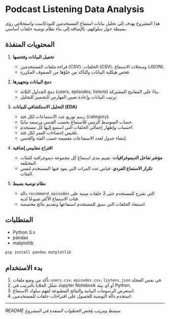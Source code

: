 # Podcast Listening Data Analysis

هذا المشروع يهدف إلى تحليل بيانات استماع المستخدمين للبودكاست واستخلاص رؤى بسيطة حول سلوكهم، بالإضافة إلى بناء نظام توصية حلقات أساسي.

## المحتويات المنفذة

1. **تحميل البيانات وفحصها**

   * قراءة ملفات المستخدمين (CSV)، الحلقات (CSV)، وسجلات الاستماع (JSON).
   * فحص هيكلية البيانات والتأكد من خلوّها من الصفوف المكررة.

2. **دمج البيانات وتجهيزها**

   * دمج الجداول الثلاثة (users, episodes, listens) بناءً على المفاتيح المشتركة.
   * ترتيب البيانات وإعادة تعيين الفهارس للتحضير للتحليل.

3. **التحليل الاستكشافي للبيانات (EDA)**

   * رسم توزيع عدد الاستماعات لكل فئة (category).
   * حساب المتوسط الزمني للاستماع بحسب الجنس ورسمه بيانيًا.
   * احتساب وإظهار إجمالي الحلقات التي استمع إليها كل مستخدم.
   * تلخيص إحصاءات العمر لكل فئة.
   * إنشاء جدول لعدد الاستماعات مقسمة حسب الفئة والجنس.

4. **اقتراح مقاييس إضافية**

   * **مؤشر تفاعل الديموغرافيات**: تقييم مدى استماع كل مجموعة ديموغرافية للفئات المختلفة.
   * **تكرار الاستماع الفردي**: قياس عدد المرات التي يعود فيها المستخدم لنفس الفئات.

5. **نظام توصية بسيط**

   * دالة `recommend_episodes` التي تقترح للمستخدم حتى 3 حلقات مبنية على فئات الاستماع الأكثر شيوعًا لديه.
   * استبعاد الحلقات التي سبق للمستخدم استماعها وتقديم نتائج مخصصة.

## المتطلبات

* Python 3.x
* pandas
* matplotlib

```bash
pip install pandas matplotlib
```

## بدء الاستخدام

1. تأكد من وضع ملفات `users.csv`، `episodes.csv`، `listens.json` في نفس المجلد.
2. شغّل الخلايا بالترتيب في Jupyter Notebook أو أي بيئة Python.
3. استعرض الرسومات البيانية والنتائج المطبوعة لفهم سلوك الاستماع.
4. استخدم دالة التوصية للحصول على اقتراحات حلقات للمستخدمين.

---

*README مبسط ومرتب يلخص الخطوات المنفذة في المشروع.*
